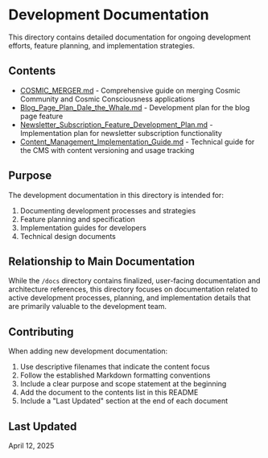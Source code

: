 # Development Documentation

This directory contains detailed documentation for ongoing development efforts, feature planning, and implementation strategies.

## Contents

- [COSMIC_MERGER.md](./COSMIC_MERGER.md) - Comprehensive guide on merging Cosmic Community and Cosmic Consciousness applications
- [Blog_Page_Plan_Dale_the_Whale.md](./Blog_Page_Plan_Dale_the_Whale.md) - Development plan for the blog page feature
- [Newsletter_Subscription_Feature_Development_Plan.md](./Newsletter_Subscription_Feature_Development_Plan.md) - Implementation plan for newsletter subscription functionality
- [Content_Management_Implementation_Guide.md](./Content_Management_Implementation_Guide.md) - Technical guide for the CMS with content versioning and usage tracking

## Purpose

The development documentation in this directory is intended for:

1. Documenting development processes and strategies
2. Feature planning and specification
3. Implementation guides for developers
4. Technical design documents

## Relationship to Main Documentation

While the `/docs` directory contains finalized, user-facing documentation and architecture references, this directory focuses on documentation related to active development processes, planning, and implementation details that are primarily valuable to the development team.

## Contributing

When adding new development documentation:

1. Use descriptive filenames that indicate the content focus
2. Follow the established Markdown formatting conventions
3. Include a clear purpose and scope statement at the beginning
4. Add the document to the contents list in this README
5. Include a "Last Updated" section at the end of each document

## Last Updated

April 12, 2025